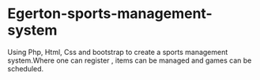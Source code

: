 # Egerton-sports-management-system
Using Php, Html, Css and bootstrap to create a sports management system.Where one can register , items can be managed and games can be scheduled.
